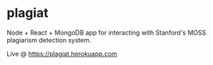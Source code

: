 # plagiat
Node + React + MongoDB app for interacting with Stanford's MOSS plagiarism detection system.

Live @ https://plagiat.herokuapp.com
